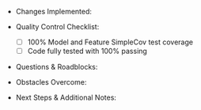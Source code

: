 - Changes Implemented:

- Quality Control Checklist:
  - [ ] 100% Model and Feature SimpleCov test coverage
  - [ ] Code fully tested with 100% passing

- Questions & Roadblocks:

- Obstacles Overcome:

- Next Steps & Additional Notes:


